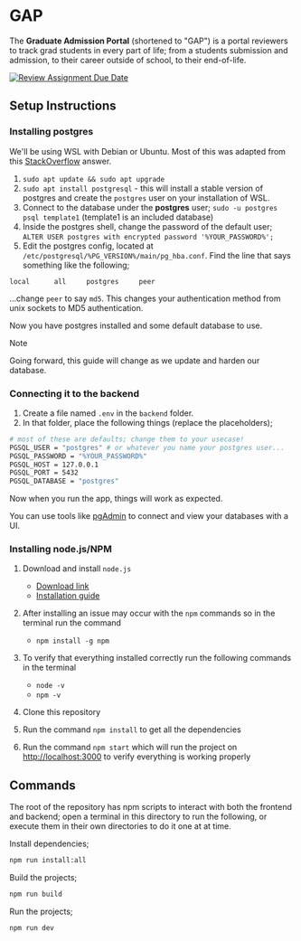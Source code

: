 # GAP
The **Graduate Admission Portal** (shortened to "GAP") is a portal reviewers to track grad students in every part of life; from a students submission and admission, to their career outside of school, to their end-of-life.

[![Review Assignment Due Date](https://classroom.github.com/assets/deadline-readme-button-22041afd0340ce965d47ae6ef1cefeee28c7c493a6346c4f15d667ab976d596c.svg)](https://classroom.github.com/a/4tPelvOm)

## Setup Instructions

### Installing postgres
We'll be using WSL with Debian or Ubuntu. Most of this was adapted from this [StackOverflow](https://stackoverflow.com/a/12670521) answer.

1. `sudo apt update && sudo apt upgrade`
2. `sudo apt install postgresql` - this will install a stable version of postgres and create the `postgres` user on your installation of WSL.
3. Connect to the database under the **postgres** user; `sudo -u postgres psql template1` (template1 is an included database)
4. Inside the postgres shell, change the password of the default user; `ALTER USER postgres with encrypted password '%YOUR_PASSWORD%';`
5. Edit the postgres config, located at `/etc/postgresql/%PG_VERSION%/main/pg_hba.conf`. Find the line that says something like the following;
```
local      all     postgres     peer
```
...change `peer` to say `md5`. This changes your authentication method from unix sockets to MD5 authentication.

Now you have postgres installed and some default database to use.

> [!NOTE]
> Going forward, this guide will change as we update and harden our database.

### Connecting it to the backend
1. Create a file named `.env` in the `backend` folder.
2. In that folder, place the following things (replace the placeholders);
```sh
# most of these are defaults; change them to your usecase!
PGSQL_USER = "postgres" # or whatever you name your postgres user...
PGSQL_PASSWORD = "%YOUR_PASSWORD%"
PGSQL_HOST = 127.0.0.1
PGSQL_PORT = 5432
PGSQL_DATABASE = "postgres"
```

Now when you run the app, things will work as expected.

You can use tools like [pgAdmin](https://www.pgadmin.org/) to connect and view your databases with a UI.

### Installing node.js/NPM
1. Download and install `node.js`

    - [Download link](https://nodejs.org/en/download/)
    - [Installation guide](https://phoenixnap.com/kb/install-node-js-npm-on-windows)

2. After installing an issue may occur with the `npm` commands so in the terminal run the command

    - `npm install -g npm`

3. To verify that everything installed correctly run the following commands in the terminal

    - `node -v`
    - `npm -v`

4. Clone this repository

5. Run the command `npm install` to get all the dependencies

6. Run the command `npm start` which will run the project on [http://localhost:3000](http://localhost:3000) to verify everything is working properly

## Commands
The root of the repository has npm scripts to interact with both the frontend and backend; open a terminal in this directory to run the following, or execute them in their own directories to do it one at at time.

Install dependencies;
```sh
npm run install:all
```

Build the projects;
```sh
npm run build
``` 

Run the projects;
```sh
npm run dev
```

